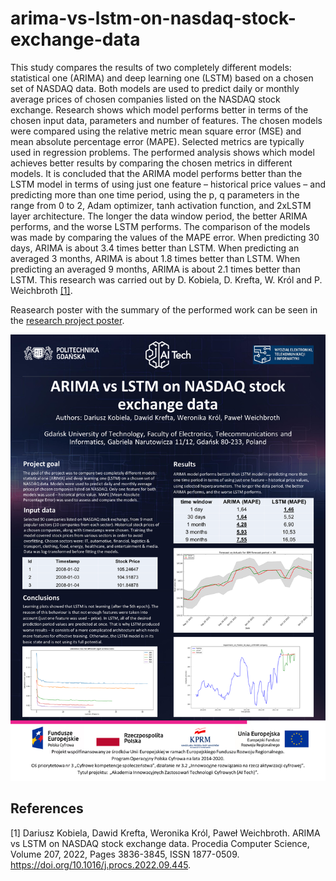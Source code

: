 # arima-vs-lstm-on-nasdaq-stock-exchange-data

This study compares the results of two completely different models: statistical one (ARIMA) and deep learning one (LSTM) based on a chosen set of NASDAQ data. Both models are used to predict daily or monthly average prices of chosen companies listed on the NASDAQ stock exchange. Research shows which model performs better in terms of the chosen input data, parameters and number of features. The chosen models were compared using the relative metric mean square error (MSE) and mean absolute percentage error (MAPE). Selected metrics are typically used in regression problems. The performed analysis shows which model achieves better results by comparing the chosen metrics in different models. It is concluded that the ARIMA model performs better than the LSTM model in terms of using just one feature – historical price values – and predicting more than one time period, using the p, q parameters in the range from 0 to 2, Adam optimizer, tanh activation function, and 2xLSTM layer architecture. The longer the data window period, the better ARIMA performs, and the worse LSTM performs. The comparison of the models was made by comparing the values of the MAPE error. When predicting 30 days, ARIMA is about 3.4 times better than LSTM. When predicting an averaged 3 months, ARIMA is about 1.8 times better than LSTM. When predicting an averaged 9 months, ARIMA is about 2.1 times better than LSTM. 
This research was carried out by D. Kobiela, D. Krefta, W. Król and P. Weichbroth [[1]](#1).

Reasearch poster with the summary of the performed work can be seen in the [research project poster](2022-09-01_AI_TECH_poster.pdf).

![research project poster](2022-09-01_AI_TECH_poster.png)

## References
<a id="1">[1]</a> 
Dariusz Kobiela, Dawid Krefta, Weronika Król, Paweł Weichbroth. 
ARIMA vs LSTM on NASDAQ stock exchange data. 
Procedia Computer Science, Volume 207, 2022, Pages 3836-3845, ISSN 1877-0509. 
https://doi.org/10.1016/j.procs.2022.09.445.
